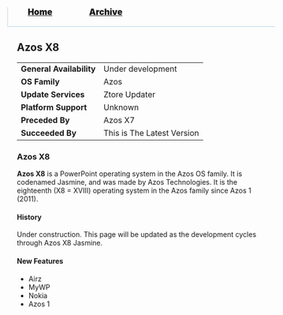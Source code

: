 <blockquote style="background: #0000;border-bottom: 1px solid #B2D2E1;height: 30px;margin: 0 -20px 20px;padding: 0px 20px 9px 40px;">
  <p style=""><a href="https://hexa-one.github.io/pptos-wiki/" style="font-size: 17px;font-weight: 900;font-style: normal;text-shadow: rgba(255,255,255,0.9) 0 1px 0;">Home</a>&nbsp;&nbsp;&nbsp;&nbsp;&nbsp;&nbsp;&nbsp;&nbsp;&nbsp;&nbsp;&nbsp;&nbsp;&nbsp;&nbsp;&nbsp;&nbsp;&nbsp;&nbsp;
    <a href="https://hexa-one.github.io/pptos-wiki/archive/" style="font-size: 17px;font-weight: 900;font-style: normal;text-shadow: rgba(255,255,255,0.9) 0 1px 0;">Archive</a>
  </p>
</blockquote>

## Azos X8

|                           |                               |
| ------------------------- | ----------------------------- |
| **General Availability**  | Under development             |
| **OS Family**             | Azos                          |
| **Update Services**       | Ztore Updater                 |
| **Platform Support**      | Unknown                       |
| **Preceded By**           | Azos X7                       |
| **Succeeded By**          | This is The Latest Version    |

### Azos X8 

**Azos X8** is a PowerPoint operating system in the Azos OS family. It is codenamed Jasmine, and was made by Azos Technologies. It is the eighteenth (X8 = XVIII) operating system in the Azos family since Azos 1 (2011). 

#### History

Under construction. This page will be updated as the development cycles through Azos X8 Jasmine. 

#### New Features

- Airz
- MyWP
- Nokia
- Azos 1

<body style="background-image: url(https://raw.githubusercontent.com/hexa-one/pptos-wiki/gh-pages/assets/background/background.png);background-repeat: no-repeat;background-attachment: fixed;background-size: cover;">